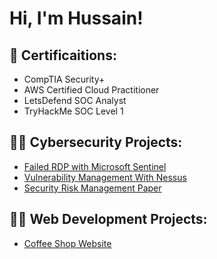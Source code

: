 <h1>Hi, I'm Hussain! </h1>

<h2>📜 Certificaitions:</h2>

- CompTIA Security+
- AWS Certified Cloud Practitioner
- LetsDefend SOC Analyst
- TryHackMe SOC Level 1


<h2>👨‍💻 Cybersecurity Projects:</h2>

- [Failed RDP with Microsoft Sentinel](https://github.com/HussainV2/SentinelLab)
- [Vulnerability Management With Nessus](https://github.com/HussainV2/NessusLab)
- [Security Risk Management Paper](https://github.com/HussainV2/ResearchPaper)


<h2>👨‍💻 Web Development Projects:</h2>

- [Coffee Shop Website](https://github.com/HussainV2/CoffeeShop)
<!--
<h2>🔭 I’m currently working on</h2>

- A




<h2>🌱 I’m currently learning</h2>

- Python
- TryHackMe Web Fundamentals
-->

<!--

-Go

<h2> 🤳 Connect with me:</h2>

[<img align="left" alt=" | Twitter" width="22px" src="https://cdn.jsdelivr.net/npm/simple-icons@v3/icons/twitter.svg" />][twitter]
[<img align="left" alt=" | LinkedIn" width="22px" src="https://cdn.jsdelivr.net/npm/simple-icons@v3/icons/linkedin.svg" />][linkedin]
[<img align="left" alt=" | Instagram" width="22px" src="https://cdn.jsdelivr.net/npm/simple-icons@v3/icons/instagram.svg" />][instagram]

[twitter]: https://twitter.com/
[instagram]: https://www.instagram.com//
[linkedin]: https://linkedin.com/in/
-->
